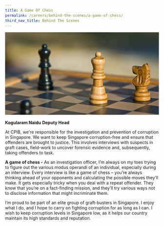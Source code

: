 ```yaml
---
title: A Game Of Chess
permalink: /careers/behind-the-scenes/a-game-of-chess/
third_nav_title: Behind The Scenes
---
```


<img src="/images/careers_chess.jpg" alt="a game of chess">

**Kogularam Naidu**
**Deputy Head**

At CPIB, we're responsible for the investigation and prevention of corruption in Singapore. We want to keep Singapore corruption-free and ensure that offenders are brought to justice. This involves interviews with suspects in graft cases, field-work to uncover forensic evidence and, subsequently, taking offenders to task.

**A game of chess -** As an investigation officer, I’m always on my toes trying to figure out the various modus operandi of an individual, especially during an interview. Every interview is like a game of chess – you’re always thinking ahead of your opponents and calculating the possible moves they’ll make. It gets especially tricky when you deal with a repeat offender. They know that you’re on a fact-finding mission, and they’ll try various ways not to disclose information that might incriminate them.

I’m proud to be part of an elite group of graft-busters in Singapore.  I enjoy what I do, and I hope to carry on fighting corruption for as long as I can. I wish to keep corruption levels in Singapore low, as it helps our country maintain its high standards and reputation.


